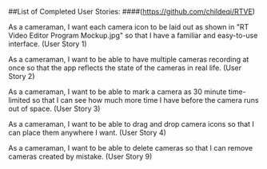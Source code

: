 ##List of Completed User Stories:
####(https://github.com/childeqi/RTVE)

As a cameraman, I want each camera icon to be laid out as shown in "RT Video Editor Program Mockup.jpg" so that I have a familiar and easy-to-use interface. (User Story 1)

As a cameraman, I want to be able to have multiple cameras recording at once so that the app reflects the state of the cameras in real life. (User Story 2)

As a cameraman, I want to be able to mark a camera as 30 minute time-limited so that I can see how much more time I have before the camera runs out of space.  (User Story 3)


As a cameraman, I want to be able to drag and drop camera icons so that I can place them anywhere I want.  (User Story 4)

As a cameraman, I want to be able to delete cameras so that I can remove cameras created by mistake.  (User Story 9)
